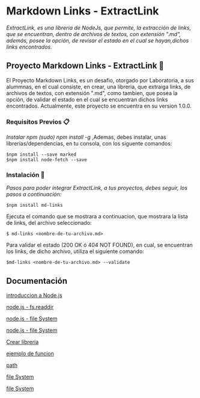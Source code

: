 # Markdown Links - ExtractLink

_ExtractLink, es una libreria de NodeJs, que permite, la extracción de links, que se encuentran, dentro de archivos de textos, con extensión ".md", además, posee la opción, de revisar el estado en el cual se hayan,dichos links encontrados._

## Proyecto Markdown Links - ExtractLink 🚀

El Proyecto Markdown Links, es un desafio, otorgado por Laboratoria, a sus alummnas, en el cual consiste, en crear, una libreria, que extraiga links, de archivos de textos, con extensión ".md", como tambien, que posea la opción, de validar el estado en el cual se encuentran dichos links encontrados. Actualmente, este proyecto se encuentra en su version 1.0.0.

### Requisitos Previos 📋

_Instalar npm (sudo) npm install -g_
,Ademas, debes instalar, unas librerías/dependencias, en tu consola, con los siguente comandos:

```
$npm install --save marked
$npm install node-fetch --save

```

### Instalación 🔧

_Pasos para poder integrar ExtractLink, a tus proyectos, debes seguir, los pasos a continuación:_

```
$npm install md-links 
```
Ejecuta el comando que se mostrara a continuacion, que mostrara la lista de links, del archivo seleccionado:

```
$ md-links <nombre-de-tu-archivo.md> 
```

Para validar el estado (200 OK ó 404 NOT FOUND), en cual, se encuentran los links, de dicho archivo, utiliza el siguiente comando:

```
$md-links <nombre-de-tu-archivo.md> --validate
```
## Documentación

[introduccion a Node.js](https://juanda.gitbooks.io/webapps/content/javascript/node.html)

[node.js - fs.readdir](https://www.youtube.com/watch?v=XFRQHhKTutI)

[node.js - file System](https://www.youtube.com/watch?v=1SvugIU1l0w&t=228s)

[node.js - file System](https://www.youtube.com/watch?v=5WcFzigivRI&t=468s)

[Crear libreria](https://juanda.gitbooks.io/webapps/content/javascript/crear_una_libreria_en_nodejs.html)

[ejemplo de funcion](http://stevehanov.ca/blog/index.php?id=127)

[path](https://nodejs.org/api/path.html)

[file System](https://nodejs.org/api/fs.html)

[file System](https://www.w3schools.com/nodejs/nodejs_filesystem.asp)
